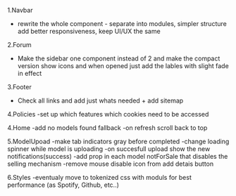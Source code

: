 1.Navbar 
- rewrite the whole component - separate into modules, simpler structure add better responsiveness, keep UI/UX the same

2.Forum
- Make the sidebar one component instead of 2 and make the compact version show icons and when opened just add the lables with slight fade in effect

3.Footer
- Check all links and add just whats needed + add sitemap

4.Policies
-set up which features which cookies need to be accessed

4.Home
-add no models found fallback
-on refresh scroll back to top

5.ModelUpoad
-make tab indicators gray before completed
-change loading spinner while model is uploading
-on succesfull upload show the new notifications(success)
-add prop in each model notForSale that disables the selling mechanism
-remove mouse disable icon from add detais button

6.Styles
-eventualy move to tokenized css with moduls for best performance (as Spotify, Github, etc..)